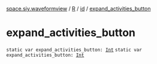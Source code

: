 [space.siy.waveformview](../../index.md) / [R](../index.md) / [id](index.md) / [expand_activities_button](./expand_activities_button.md)

# expand_activities_button

`static var expand_activities_button: `[`Int`](https://kotlinlang.org/api/latest/jvm/stdlib/kotlin/-int/index.html)
`static var expand_activities_button: `[`Int`](https://kotlinlang.org/api/latest/jvm/stdlib/kotlin/-int/index.html)